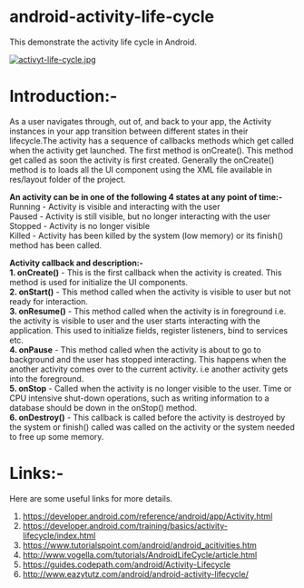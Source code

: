 # android-activity-life-cycle
This demonstrate the activity life cycle in Android.


[![activyt-life-cycle.jpg](https://s19.postimg.org/dkaug8rgz/activyt_life_cycle.jpg)](https://postimg.org/image/76lrczmkv/)

# Introduction:-
As a user navigates through, out of, and back to your app, the Activity instances in your app transition between different states in their lifecycle.The activity has a sequence of callbacks methods which get called when the activity get launched. The first method is onCreate(). This method get called as soon the activity is first created. Generally the onCreate() method is to loads all the UI component using the XML file available in res/layout folder of the project.

<b>An activity can be in one of the following 4 states at any point of time:-</b></br>
Running - Activity is visible and interacting with the user</br>
Paused - Activity is still visible, but no longer interacting with the user</br>
Stopped - Activity is no longer visible</br>
Killed - Activity has been killed by the system (low memory) or its finish() method has been called.

<b>Activity callback and description:-</b><br>
<b>1. onCreate()</b> - This is the first callback when the activity is created. This method is used for initialize the UI components.<br>
<b>2. onStart()</b> - This method called when the activity is visible to user but not ready for interaction.<br>
<b>3. onResume()</b> - This method called when the activity is in foreground i.e. the activity is visible to user and the user starts interacting with the application. This used to initialize fields, register listeners, bind to services etc.<br>
<b>4. onPause</b> - This method called when the activity is about to go to background and the user has stopped interacting. This happens when the another activity comes over to the current activity. i.e another activity gets into the foreground.<br>
<b>5. onStop</b> - Called when the activity is no longer visible to the user. Time or CPU intensive shut-down operations, such as writing information to a database should be down in the onStop() method.<br>
<b>6. onDestroy()</b> - This callback is called before the activity is destroyed by the system or finish() called was called on the activity or the system needed to free up some memory.<br> 

# Links:-
Here are some useful links for more details.

1. https://developer.android.com/reference/android/app/Activity.html
2. https://developer.android.com/training/basics/activity-lifecycle/index.html
3. https://www.tutorialspoint.com/android/android_acitivities.htm
4. http://www.vogella.com/tutorials/AndroidLifeCycle/article.html
5. https://guides.codepath.com/android/Activity-Lifecycle
6. http://www.eazytutz.com/android/android-activity-lifecycle/
